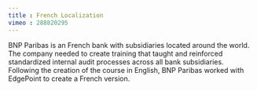 ```yaml
---
title : French Localization
vimeo : 288820295
---
```

BNP Paribas is an French bank with subsidiaries located around the world. The company needed to create training that taught and reinforced standardized internal audit processes across all bank subsidiaries. Following the creation of the course in English, BNP Paribas worked with EdgePoint to create a French version.
